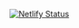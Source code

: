 [![Netlify Status](https://api.netlify.com/api/v1/badges/472e6388-5c29-4165-9c99-6ab2bc86ada4/deploy-status)](https://app.netlify.com/sites/igsanalyzer/deploys)
